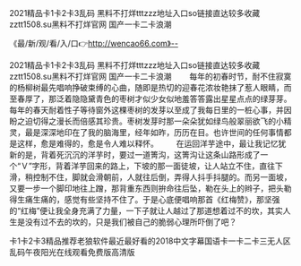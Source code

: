 2021精品卡1卡2卡3乱码
黑料不打烊tttzzz地址入口so链接直达较多收藏
zztt1508.su黑料不打烊官网
国产一卡二卡浪潮


《最/新/观/看/入/口👉http://wencao66.com》--

2021精品卡1卡2卡3乱码
黑料不打烊tttzzz地址入口so链接直达较多收藏
zztt1508.su黑料不打烊官网
国产一卡二卡浪潮
　　每年的初春时节，耐不住寂寞的杨柳树最先唱响挣破束缚的心曲，随即是热切的迎春花浓妆艳抹了惹人眼睛，而至春厚了，那泛着隐隐黛青色的枣树才似少女似地羞答答露出星星点点的绿芽芽。每年的春天耐着性子等待窗外这棵枣树的发芽以至成了我每日里的一桩心事，并因盼之迫切得之漫长而倍感其珍贵。枣树发芽时那一朵朵犹如绿鸟般翠丽欲飞的小精灵，最是深深地印在了我的脑海里，经年如昨，历历在目。也许世间的任何事情都是这样，愈是难得的，愈是令人难以释怀。
　　在运回洋芋途中，最让我记忆犹新的是，背着死沉沉的洋芋时，要过一道箐沟，这箐沟让这条山路形成了一个“Ｖ”字形，背着洋芋回来的路上，下坡的那一面徒坡，让人站立不住，直往下滑，稍控制不住，脚就会滑朝前，人就往后倒，弄得人抖手抖腿的。而另一面坡，又要一步一个脚印地往上蹭，那背重东西则拚命往后坠，勒在头上的辫子，把头勒得生痛生痛的，感觉有些坚持不住了。于是心底便唱响那首《红梅赞》，那坚强的“红梅”便让我全身充满了力量，一下子就让人越过了那道想着过不的坎，其实人生是没有过不去的坎的，只是我们被自己的脆弱心理所吓倒了吧？





卡1卡2卡3精品推荐老狼软件最近最好看的2018中文字幕国语卡一卡二卡三无人区乱码午夜阳光在线观看免费版高清版
